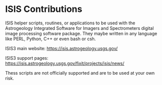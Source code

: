 ISIS Contributions
============

ISIS helper scripts, routines, or applications to be used with the Astrogeology Integrated Software for Imagers and Spectrometers digital image processing software package. They maybe written in any language like PERL, Python, C++ or even bash or csh. 

ISIS3 main website: https://isis.astrogeology.usgs.gov/

ISIS3 support pages: https://isis.astrogeology.usgs.gov/fixit/projects/isis/news/

Thess scripts are not officially supported and are to be used at your own risk.
